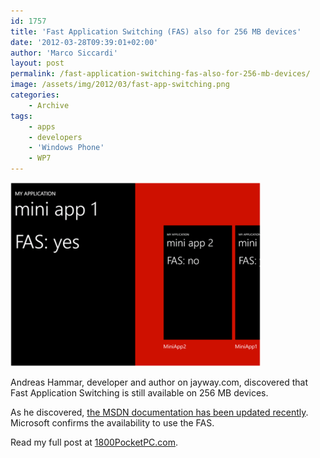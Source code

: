 ```yaml
---
id: 1757
title: 'Fast Application Switching (FAS) also for 256 MB devices'
date: '2012-03-28T09:39:01+02:00'
author: 'Marco Siccardi'
layout: post
permalink: /fast-application-switching-fas-also-for-256-mb-devices/
image: /assets/img/2012/03/fast-app-switching.png
categories:
    - Archive
tags:
    - apps
    - developers
    - 'Windows Phone'
    - WP7
---
```


[![fast-app-switching](/assets/img/2012/03/fast-app-switching.png "fast-app-switching")](/assets/img/2012/03/fast-app-switching.png)

Andreas Hammar, developer and author on jayway.com, discovered that Fast Application Switching is still available on 256 MB devices.

As he discovered, [the MSDN documentation has been updated recently](http://msdn.microsoft.com/en-us/library/hh202866(v=vs.92).aspx "the MSDN documentation has been updated recently"). Microsoft confirms the availability to use the FAS.

Read my full post at [1800PocketPC.com](http://www.1800pocketpc.com/fast-application-switching-fas-also-for-256-mb-devices/29545/#more-29545 "1800PocketPC.com").